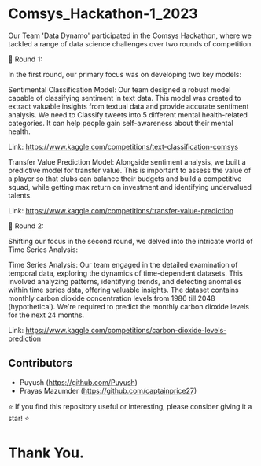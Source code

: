 # Comsys_Hackathon-1_2023

Our Team 'Data Dynamo' participated in the Comsys Hackathon, where we tackled a range of data science challenges over two rounds of competition.

📌 Round 1:

In the first round, our primary focus was on developing two key models:

Sentimental Classification Model: Our team designed a robust model capable of classifying sentiment in text data. This model was created to extract valuable insights from textual data and provide accurate sentiment analysis. We need to Classify tweets into 5 different mental health-related categories. It can help people gain self-awareness about their mental health.

Link: https://www.kaggle.com/competitions/text-classification-comsys

Transfer Value Prediction Model: Alongside sentiment analysis, we built a predictive model for transfer value. This is important to assess the value of a player so that clubs can balance their budgets and build a competitive squad, while getting max return on investment and identifying undervalued talents.

Link: https://www.kaggle.com/competitions/transfer-value-prediction

📌 Round 2:

Shifting our focus in the second round, we delved into the intricate world of Time Series Analysis:

Time Series Analysis: Our team engaged in the detailed examination of temporal data, exploring the dynamics of time-dependent datasets. This involved analyzing patterns, identifying trends, and detecting anomalies within time series data, offering valuable insights. The dataset contains monthly carbon dioxide concentration levels from 1986 till 2048 (hypothetical). We're required to predict the monthly carbon dioxide levels for the next 24 months.

Link: https://www.kaggle.com/competitions/carbon-dioxide-levels-prediction

## Contributors

- Puyush (https://github.com/Puyush)
- Prayas Mazumder (https://github.com/captainprice27)

⭐️ If you find this repository useful or interesting, please consider giving it a star! ⭐️

# Thank You.
